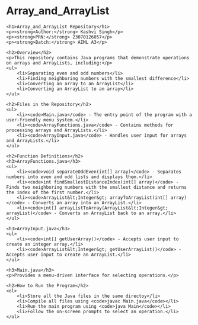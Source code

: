 # Array_and_ArrayList
    <h1>Array_and_ArrayList Repository</h1>
    <p><strong>Author:</strong> Kashvi Singh</p>
    <p><strong>PRN:</strong> 23070126057</p>
    <p><strong>Batch:</strong> AIML A3</p>
    
    <h2>Overview</h2>
    <p>This repository contains Java programs that demonstrate operations on arrays and ArrayLists, including:</p>
    <ul>
        <li>Separating even and odd numbers</li>
        <li>Finding neighboring numbers with the smallest difference</li>
        <li>Converting an array to an ArrayList</li>
        <li>Converting an ArrayList to an array</li>
    </ul>

    <h2>Files in the Repository</h2>
    <ul>
        <li><code>Main.java</code> - The entry point of the program with a user-friendly menu system.</li>
        <li><code>ArrayFunctions.java</code> - Contains methods for processing arrays and ArrayLists.</li>
        <li><code>ArrayInput.java</code> - Handles user input for arrays and ArrayLists.</li>
    </ul>

    <h2>Function Definitions</h2>
    <h3>ArrayFunctions.java</h3>
    <ul>
        <li><code>void separateOddEven(int[] array)</code> - Separates numbers into even and odd lists and displays them.</li>
        <li><code>int findSmallestDistanceIndex(int[] array)</code> - Finds two neighboring numbers with the smallest distance and returns the index of the first number.</li>
        <li><code>ArrayList&lt;Integer&gt; arrayToArrayList(int[] array)</code> - Converts an array into an ArrayList.</li>
        <li><code>int[] arrayListToArray(ArrayList&lt;Integer&gt; arrayList)</code> - Converts an ArrayList back to an array.</li>
    </ul>

    <h3>ArrayInput.java</h3>
    <ul>
        <li><code>int[] getUserArray()</code> - Accepts user input to create an integer array.</li>
        <li><code>ArrayList&lt;Integer&gt; getUserArrayList()</code> - Accepts user input to create an ArrayList.</li>
    </ul>

    <h3>Main.java</h3>
    <p>Provides a menu-driven interface for selecting operations.</p>
    
    <h2>How to Run the Program</h2>
    <ol>
        <li>Store all the Java files in the same directoy</li>
        <li>Compile all files using <code>javac Main.java</code></li>
        <li>Run the main program using <code>java Main</code></li>
        <li>Follow the on-screen prompts to select an operation.</li>
    </ol>
